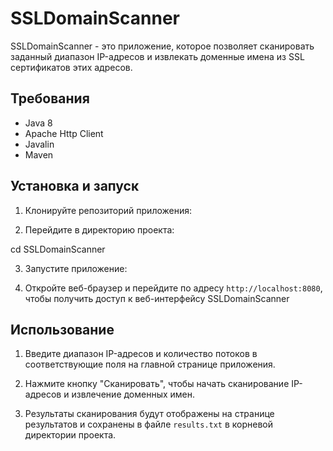 # SSLDomainScanner

SSLDomainScanner - это приложение, которое позволяет сканировать заданный диапазон IP-адресов и извлекать доменные имена из SSL сертификатов этих адресов.

## Требования

- Java 8
- Apache Http Client
- Javalin
- Maven

## Установка и запуск

1. Клонируйте репозиторий приложения:




2. Перейдите в директорию проекта:


cd SSLDomainScanner


3. Запустите приложение:



4. Откройте веб-браузер и перейдите по адресу `http://localhost:8080`, чтобы получить доступ к веб-интерфейсу SSLDomainScanner

## Использование

1. Введите диапазон IP-адресов и количество потоков в соответствующие поля на главной странице приложения.

2. Нажмите кнопку "Сканировать", чтобы начать сканирование IP-адресов и извлечение доменных имен.

3. Результаты сканирования будут отображены на странице результатов и сохранены в файле `results.txt` в корневой директории проекта.